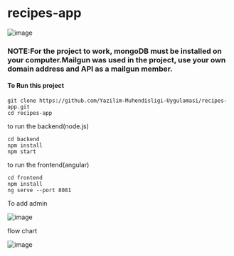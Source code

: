 # recipes-app
![image](https://user-images.githubusercontent.com/84281431/210135549-089134b7-ed6c-4da6-97ea-4465657599d0.png)

### NOTE:For the project to work, mongoDB must be installed on your computer.Mailgun was used in the project, use your own domain address and API as a mailgun member.

#### To Run this project 

```
git clone https://github.com/Yazilim-Muhendisligi-Uygulamasi/recipes-app.git
cd recipes-app
```
to run the backend(node.js)
```
cd backend
npm install 
npm start
```
to run the frontend(angular)
```
cd frontend
npm install
ng serve --port 8081
```

To add admin

![image](https://user-images.githubusercontent.com/84281431/210136122-3d414069-04cd-45da-8f2e-b3f0d0926ac2.png)

flow chart

![image](https://user-images.githubusercontent.com/84281431/210153242-a5fe4e26-e0f9-4d85-9afc-014f064dbe06.png)




